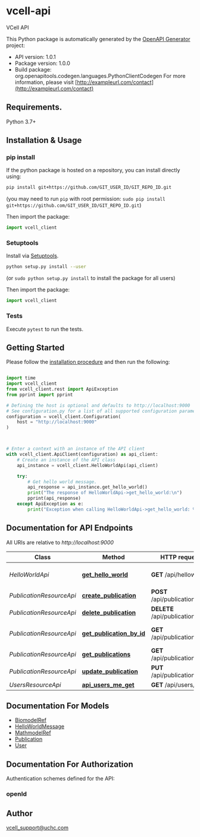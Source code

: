 # vcell-api
VCell API

This Python package is automatically generated by the [OpenAPI Generator](https://openapi-generator.tech) project:

- API version: 1.0.1
- Package version: 1.0.0
- Build package: org.openapitools.codegen.languages.PythonClientCodegen
For more information, please visit [http://exampleurl.com/contact](http://exampleurl.com/contact)

## Requirements.

Python 3.7+

## Installation & Usage
### pip install

If the python package is hosted on a repository, you can install directly using:

```sh
pip install git+https://github.com/GIT_USER_ID/GIT_REPO_ID.git
```
(you may need to run `pip` with root permission: `sudo pip install git+https://github.com/GIT_USER_ID/GIT_REPO_ID.git`)

Then import the package:
```python
import vcell_client
```

### Setuptools

Install via [Setuptools](http://pypi.python.org/pypi/setuptools).

```sh
python setup.py install --user
```
(or `sudo python setup.py install` to install the package for all users)

Then import the package:
```python
import vcell_client
```

### Tests

Execute `pytest` to run the tests.

## Getting Started

Please follow the [installation procedure](#installation--usage) and then run the following:

```python

import time
import vcell_client
from vcell_client.rest import ApiException
from pprint import pprint

# Defining the host is optional and defaults to http://localhost:9000
# See configuration.py for a list of all supported configuration parameters.
configuration = vcell_client.Configuration(
    host = "http://localhost:9000"
)



# Enter a context with an instance of the API client
with vcell_client.ApiClient(configuration) as api_client:
    # Create an instance of the API class
    api_instance = vcell_client.HelloWorldApi(api_client)

    try:
        # Get hello world message.
        api_response = api_instance.get_hello_world()
        print("The response of HelloWorldApi->get_hello_world:\n")
        pprint(api_response)
    except ApiException as e:
        print("Exception when calling HelloWorldApi->get_hello_world: %s\n" % e)

```

## Documentation for API Endpoints

All URIs are relative to *http://localhost:9000*

Class | Method | HTTP request | Description
------------ | ------------- | ------------- | -------------
*HelloWorldApi* | [**get_hello_world**](docs/HelloWorldApi.md#get_hello_world) | **GET** /api/helloworld | Get hello world message.
*PublicationResourceApi* | [**create_publication**](docs/PublicationResourceApi.md#create_publication) | **POST** /api/publications | Create publication
*PublicationResourceApi* | [**delete_publication**](docs/PublicationResourceApi.md#delete_publication) | **DELETE** /api/publications/{id} | Delete publication
*PublicationResourceApi* | [**get_publication_by_id**](docs/PublicationResourceApi.md#get_publication_by_id) | **GET** /api/publications/{id} | Get publication by ID
*PublicationResourceApi* | [**get_publications**](docs/PublicationResourceApi.md#get_publications) | **GET** /api/publications | Get all publications
*PublicationResourceApi* | [**update_publication**](docs/PublicationResourceApi.md#update_publication) | **PUT** /api/publications | Create publication
*UsersResourceApi* | [**api_users_me_get**](docs/UsersResourceApi.md#api_users_me_get) | **GET** /api/users/me | 


## Documentation For Models

 - [BiomodelRef](docs/BiomodelRef.md)
 - [HelloWorldMessage](docs/HelloWorldMessage.md)
 - [MathmodelRef](docs/MathmodelRef.md)
 - [Publication](docs/Publication.md)
 - [User](docs/User.md)


<a id="documentation-for-authorization"></a>
## Documentation For Authorization


Authentication schemes defined for the API:
<a id="openId"></a>
### openId



## Author

vcell_support@uchc.com


